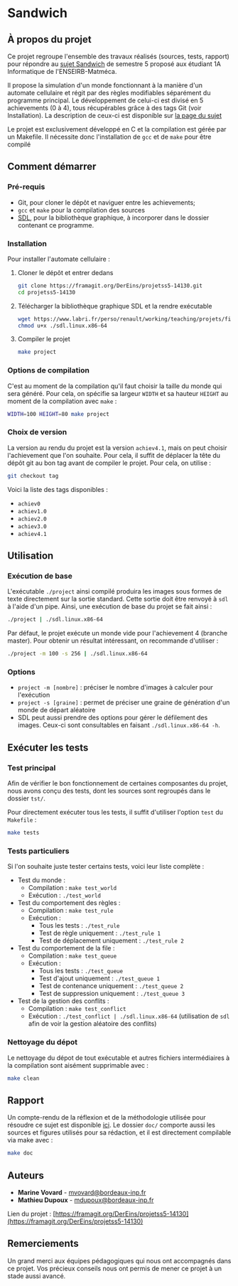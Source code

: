 # Sandwich
## À propos du projet
Ce projet regroupe l'ensemble des travaux réalisés (sources, tests, rapport) pour répondre au [sujet Sandwich](https://www.labri.fr/perso/renault/working/teaching/projets/2021-22-S5-Sandwich.php) de semestre 5 proposé aux étudiant 1A Informatique de l'ENSEIRB-Matméca.

Il propose la simulation d'un monde fonctionnant à la manière d'un automate cellulaire et régit par des règles modifiables séparément du programme principal. Le développement de celui-ci est divisé en 5 achievements (0 à 4), tous récupérables grâce à des tags Git (voir Installation). La description de ceux-ci est disponible sur [la page du sujet](https://www.labri.fr/perso/renault/working/teaching/projets/2021-22-S5-Sandwich.php)

Le projet est exclusivement développé en C et la compilation est gérée par un Makefile. Il nécessite donc l'installation de `gcc` et de `make` pour être compilé

## Comment démarrer
### Pré-requis
* Git, pour cloner le dépôt et naviguer entre les achievements; 
* `gcc` et `make` pour la compilation des sources
* [SDL](https://www.labri.fr/perso/renault/working/teaching/projets/files/exe/sdl.linux.x86-64), pour la bibliothèque graphique, à incorporer dans le dossier contenant ce programme.

### Installation
Pour installer l'automate cellulaire : 
1. Cloner le dépôt et entrer dedans
   ```sh
   git clone https://framagit.org/DerEins/projetss5-14130.git
   cd projetss5-14130
   ```
2. Télécharger la bibliothèque graphique SDL et la rendre exécutable
   ```sh
   wget https://www.labri.fr/perso/renault/working/teaching/projets/files/exe/sdl.linux.x86-64
   chmod u+x ./sdl.linux.x86-64
   ```
3. Compiler le projet
   ```sh
   make project
   ```

### Options de compilation
C'est au moment de la compilation qu'il faut choisir la taille du monde qui sera généré. Pour cela, on spécifie sa largeur `WIDTH` et sa hauteur `HEIGHT` au moment de la compilation avec `make` :
```sh
WIDTH=100 HEIGHT=80 make project
```

### Choix de version
La version au rendu du projet est la version `achiev4.1`, mais on peut choisir l'achievement que l'on souhaite. Pour cela, il suffit de déplacer la tête du dépôt git au bon tag avant de compiler le projet. Pour cela, on utilise :
```sh
git checkout tag
```

Voici la liste des tags disponibles :
* `achiev0`
* `achiev1.0`
* `achiev2.0`
* `achiev3.0`
* `achiev4.1`

## Utilisation
### Exécution de base
L'exécutable `./project` ainsi compilé produira les images sous formes de texte directement sur la sortie standard. Cette sortie doit être renvoyé à `sdl` à l'aide d'un pipe.
Ainsi, une exécution de base du projet se fait ainsi :
```sh
./project | ./sdl.linux.x86-64
```

Par défaut, le projet exécute un monde vide pour l'achievement 4 (branche master). Pour obtenir un résultat intéressant, on recommande d'utiliser :
```sh
./project -m 100 -s 256 | ./sdl.linux.x86-64
```

### Options
* `project -m [nombre]` : préciser le nombre d'images à calculer pour l'exécution
* `project -s [graine]` : permet de préciser une graine de génération d'un monde de départ aléatoire
* SDL peut aussi prendre des options pour gérer le défilement des images. Ceux-ci sont consultables en faisant `./sdl.linux.x86-64 -h`.

## Exécuter les tests
### Test principal
Afin de vérifier le bon fonctionnement de certaines composantes du projet, nous avons conçu des tests, dont les sources sont regroupés dans le dossier `tst/`.

Pour directement exécuter tous les tests, il suffit d'utiliser l'option `test` du `Makefile` :

```sh
make tests
```

### Tests particuliers
Si l'on souhaite juste tester certains tests, voici leur liste complète :
* Test du monde :
  * Compilation : `make test_world`
  * Exécution : `./test_world`
* Test du comportement des règles :
  * Compilation : `make test_rule`
  * Exécution :
    * Tous les tests : `./test_rule`
    * Test de règle uniquement : `./test_rule 1`
    * Test de déplacement uniquement : `./test_rule 2`
* Test du comportement de la file :
  * Compilation : `make test_queue`
  * Exécution :
    * Tous les tests : `./test_queue`
    * Test d'ajout uniquement : `./test_queue 1`
    * Test de contenance uniquement : `./test_queue 2`
    * Test de suppression uniquement : `./test_queue 3`
* Test de la gestion des conflits :
  * Compilation : `make test_conflict`
  * Exécution : `./test_conflict | ./sdl.linux.x86-64` (utilisation de `sdl` afin de voir la gestion aléatoire des conflits)

### Nettoyage du dépot
Le nettoyage du dépot de tout exécutable et autres fichiers intermédiaires à la compilation sont aisément supprimable avec :
```sh
make clean
```

## Rapport
Un compte-rendu de la réflexion et de la méthodologie utilisée pour résoudre ce sujet est disponible [ici](https://framagit.org/DerEins/projetss5-14130/-/blob/master/doc/report.pdf). Le dossier `doc/` comporte aussi les sources et figures utilisés pour sa rédaction, et il est directement compilable via make avec :
```sh
make doc
```

## Auteurs
- **Marine Vovard** - mvovard@bordeaux-inp.fr
- **Mathieu Dupoux** - mdupoux@bordeaux-inp.fr

Lien du projet : [https://framagit.org/DerEins/projetss5-14130](https://framagit.org/DerEins/projetss5-14130)

## Remerciements
Un grand merci aux équipes pédagogiques qui nous ont accompagnés dans ce projet. Vos précieux conseils nous ont permis de mener ce projet à un stade aussi avancé.
